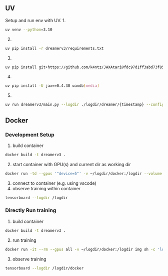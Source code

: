 ## UV
Setup and run env with UV.
1. 
```bash
uv venv --python=3.10
```
2. 
```bash
uv pip install -r dreamerv3/requirements.txt
```
3. 
```bash
uv pip install git+https://github.com/k4ntz/JAXAtari@fdc97d1ff3abd73f8533f08d2b6dc1def7a79b60
```
4. 
```bash
uv pip install -U jax==0.4.38 wandb[media]
```
5. 
```bash
uv run dreamerv3/main.py --logdir ./logdir/dreamer/{timestamp} --configs atari --task atari_pong
```

## Docker 

### Development Setup

1. build container
 ```bash
docker build -t dreamerv3 .
```
2. start container with GPU(s) and current dir as working dir
```bash
docker run -td --gpus '"device=5"' -v ~/logdir/docker:/logdir --volume "$(pwd)":/app/ dreamerv3
```
3. connect to container (e.g. using vscode)
4. observe training within container
```bash
tensorboard --logdir /logdir
```

### Directly Run training
1. build container
 ```bash
docker build -t dreamerv3 .
```
2. run training
```bash
docker run -it --rm --gpus all -v ~/logdir/docker:/logdir img sh -c 'ldconfig; sh dreamerv3/embodied/scripts/xvfb_run.sh python dreamerv3/dreamerv3/main.py --logdir "/logdir/{timestamp}" --configs atari --task atari_pong'
```
3. observe training
```bash
tensorboard --logdir /logdir/docker
```